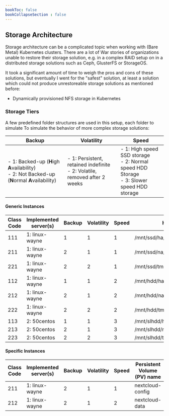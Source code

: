 ```yaml
---
bookToc: false
bookCollapseSection : false
---
```

## Storage Architecture
Storage architecture can be a complicated topic when working with (Bare Metal) Kubernetes clusters.
There are a lot of War stories of organizations unable to restore their storage solution, e.g. in a complex RAID setup on in a distributed storage solutions such as Ceph, GlusterFS or StorageOS.

It took a significant amount of time to weigh the pros and cons of these solutions, but eventually I went for the "safest" solution, at least a solution which could not produce unrestoreable storage solutions as mentioned before:

* Dynamically provisioned NFS storage in Kubernetes

### Storage Tiers
A few predefined folder structures are used in this setup, each folder to simulate To simulate the behavior of more complex storage solutions:

| **B**ackup | **V**olatility | **S**peed |
| ---        | ---            | ---       |
| - 1: Backed-up (**H**igh **A**vailability) <br/> - 2: Not Backed-up (**N**ormal **A**vailability)      | - 1: Persistent, retained indefinite <br/> - 2: Volatile, removed after 2 weeks | - 1: High speed SSD storage <br/> - 2: Normal speed HDD Storage <br/> - 3: Slower speed HDD storage |

#### Generic Instances

| Class Code | Implemented server(s) | **B**ackup | **V**olatility | **S**peed | Hostpath                          |
| ---        | ---                   | ---        | ---            | ---       | ---                               |
| 111        | 1: linux-wayne        | 1          | 1              | 1         | /mnt/ssd/ha/<service_name>        |
| 211        | 1: linux-wayne        | 2          | 1              | 1         | /mnt/ssd/na/<service_name>        |
| 221        | 1: linux-wayne        | 2          | 2              | 1         | /mnt/ssd/tmp/<service_name>       |
| 112        | 1: linux-wayne        | 1          | 1              | 2         | /mnt/hdd/ha/<service_name>        |
| 212        | 1: linux-wayne        | 2          | 1              | 2         | /mnt/hdd/na/<service_name>        |
| 222        | 1: linux-wayne        | 2          | 2              | 2         | /mnt/hdd/tmp/<service_name>       |
| 113        | 2: 50centos           | 1          | 1              | 3         | /mnt/slhdd/ha/<service_name>      |
| 213        | 2: 50centos           | 2          | 1              | 3         | /mnt/slhdd/na/<service_name>      |
| 223        | 2: 50centos           | 2          | 2              | 3         | /mnt/slhdd/tmp/<service_name>     |

#### Specific Instances

| Class Code | Implemented server(s) | **B**ackup | **V**olatility | **S**peed | Persistent Volume (PV) name    | Hostpath                          |
| ---        | ---                   | ---        | ---            | ---       | ---                            | ---                               |
| 211        | 1: linux-wayne        | 2          | 1              | 1         | nextcloud-config               | /mnt/ssd/ha/nextcloud/config/     |
| 212        | 1: linux-wayne        | 2          | 1              | 2         | nextcloud-data                 | /mnt/hdd/ha/nextcloud/data/       |
